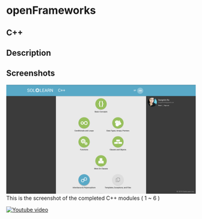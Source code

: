 # openFrameworks
## C++
## Description
## Screenshots

![screenshot](./images/screenshot.png)
This is the screenshot of the completed C++ modules ( 1 ~ 6 )

[![Youtube video](http://img.youtube.com/vi/PKzlgqwouGg/0.jpg)](http://www.youtube.com/watch?v=PKzlgqwouGg)
